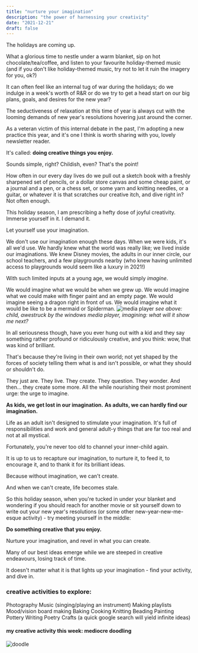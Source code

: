 ```yaml
---
title: "nurture your imagination"
description: "the power of harnessing your creativity"
date: "2021-12-21"
draft: false
---
```

The holidays are coming up.

What a glorious time to nestle under a warm blanket, sip on hot chocolate/tea/coffee, and listen to your favourite holiday-themed music (and if you don't like holiday-themed music, try not to let it ruin the imagery for you, ok?)

It can often feel like an internal tug of war during the holidays; do we indulge in a week's worth of R&R or do we try to get a head start on our big plans, goals, and desires for the new year?

The seductiveness of relaxation at this time of year is always cut with the looming demands of new year's resolutions hovering just around the corner.

As a veteran victim of this internal debate in the past, I'm adopting a new practice this year, and it's one I think is worth sharing with you, lovely newsletter reader.

It's called: **doing creative things you enjoy.**

Sounds simple, right? Childish, even? That's the point!

How often in our every day lives do we pull out a sketch book with a freshly sharpened set of pencils, or a dollar store canvas and some cheap paint, or a journal and a pen, or a chess set, or some yarn and knitting needles, or a guitar, or whatever it is that scratches our creative itch, and dive right in? Not often enough.

This holiday season, I am prescribing a hefty dose of joyful creativity. Immerse yourself in it. I demand it.

Let yourself use your imagination.

We don't use our imagination enough these days. When we were kids, it's all we'd use. We hardly knew what the world was really like; we lived inside our imaginations. We knew Disney movies, the adults in our inner circle, our school teachers, and a few playgrounds nearby (who knew having unlimited access to playgrounds would seem like a luxury in 2021!)

With such limited inputs at a young age, we would simply _imagine_.

We would imagine what we would be when we grew up. We would imagine what we could make with finger paint and an empty page. We would imagine seeing a dragon right in front of us. We would imagine what it would be like to be a mermaid or Spiderman.
![media player](https://embed.filekitcdn.com/e/48UrZzMMRnoTkKZ2GaFEg4/mZ7RVQcvoURZTuUDJi4dEY/email)
_see above: child, awestruck by the windows media player,
imagining: what will it show me next?_

In all seriousness though, have you ever hung out with a kid and they say something rather profound or ridiculously creative, and you think: wow, that was kind of brilliant.

That's because they're living in their own world; not yet shaped by the forces of society telling them what is and isn't possible, or what they should or shouldn't do.

They just are. They live. They create. They question. They wonder. And then... they create some more. All the while nourishing their most prominent urge: the urge to imagine.

**As kids, we get lost in our imagination.**
**As adults, we can hardly find our imagination.**

Life as an adult isn't designed to stimulate your imagination. It's full of responsibilities and work and general adult-y things that are far too real and not at all mystical.

Fortunately, you're never too old to channel your inner-child again.

It is up to us to recapture our imagination, to nurture it, to feed it, to encourage it, and to thank it for its brilliant ideas.

Because without imagination, we can't create.

And when we can't create, life becomes stale.

So this holiday season, when you're tucked in under your blanket and wondering if you should reach for another movie or sit yourself down to write out your new year's resolutions (or some other new-year-new-me-esque activity) - try meeting yourself in the middle:

**Do something creative that you enjoy.**

Nurture your imagination, and revel in what you can create.

Many of our best ideas emerge while we are steeped in creative endeavours, losing track of time.

It doesn't matter what it is that lights up your imagination - find your activity, and dive in.

### creative activities to explore:
Photography
Music (singing/playing an instrument)
Making playlists
Mood/vision board making
Baking
Cooking
Knitting
Beading
Painting
Pottery
Writing
Poetry
Crafts (a quick google search will yield infinite ideas)

#### my creative activity this week: mediocre doodling
![doodle](https://embed.filekitcdn.com/e/48UrZzMMRnoTkKZ2GaFEg4/r4DjxeNq7Yj2enFDYXaGEP/email)

